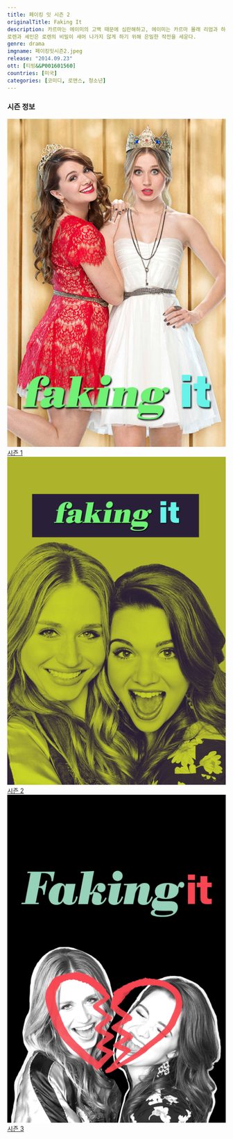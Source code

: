 ```yaml
---
title: 페이킹 잇 시즌 2
originalTitle: Faking It
description: 카르마는 에이미의 고백 때문에 심란해하고, 에이미는 카르마 몰래 리엄과 하룻밤을 보낸 죄책감에 괴로워한다.
로렌과 셰인은 로렌의 비밀이 새어 나가지 않게 하기 위해 은밀한 작전을 세운다.
genre: drama
imgname: 페이킹잇시즌2.jpeg
release: "2014.09.23"
ott: [티빙&&P001601560]
countries: [미국]
categories: [코미디, 로맨스, 청소년]
---
```


### 시즌 정보

<div class="season-list">
<div class="item">
<a href="/drama/페이킹잇시즌1" >
<img src="/poster/페이킹잇시즌1.jpeg" alt="페이킹잇시즌1 포스터 ">
시즌 1</a>
</div>

<div class="item">
<a href="/drama/페이킹잇시즌2" >
<img src="/poster/페이킹잇시즌2.jpeg" alt="페이킹잇시즌2 포스터 ">
시즌 2</a>
</div>

<div class="item">
<a href="/drama/페이킹잇시즌3" >
<img src="/poster/페이킹잇시즌3.jpeg" alt="페이킹잇시즌3 포스터 ">
시즌 3</a>
</div>
</div>
